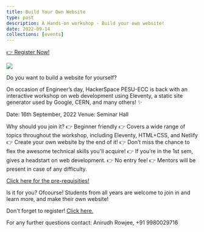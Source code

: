 ```yaml
---
title: Build Your Own Website
type: post
description: A Hands-on workshop - Build your own website!
date: 2022-09-14
collections: [events]
---
```


<section class="p-index_links_link">
    <a href="https://forms.gle/iPs8d3agf5i9H1LEA" class="c-gradient-link"> 👉 Register Now! </a>
</section>

![](/static/images/byow/byow_poster_v5.png)

Do you want to build a website for yourself?

On occasion of Engineer’s day, HackerSpace PESU-ECC is back with an interactive workshop on web development using Eleventy, a static site generator used by Google, CERN, and many others! ✨

Date: 16th September, 2022
Venue: Seminar Hall

Why should you join it?
👉 Beginner friendly
👉 Covers a wide range of topics throughout the workshop, including Eleventy, HTML+CSS, and Netlify
👉 Create your own website by the end of it!
👉 Don’t miss the chance to flex the awesome technical skills you'll acquire!
👉 If you’re in the 1st sem, gives a headstart on web development.
👉 No entry fee!
👉 Mentors will be present in case of any difficulty.

[Click here for the pre-requisities!](https://saksham-11ty.netlify.app/posts/2022/prereqisite/)

Is it for you?
Ofcourse! Students from all years are welcome to join in and learn more, and make their own website!

Don't forget to register! [Click here.](https://tiy1l0l7c8l.typeform.com/to/ftfPjQbO)

For any further questions contact: Anirudh Rowjee, +91 9980029716
